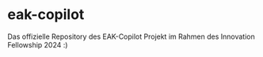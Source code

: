 # eak-copilot
Das offizielle Repository des EAK-Copilot Projekt im Rahmen des Innovation Fellowship 2024 :)

